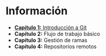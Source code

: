 # Información

- [**Capítulo 1:** Introducción a Git](challenge-2/libro/capitulo1.md)
- **Capítulo 2:** Flujo de trabajo básico
- **Capítulo 3:** Gestión de ramas
- **Capítulo 4:** Repositorios remotos
